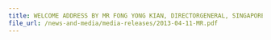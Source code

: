 ```yaml
---
title: WELCOME ADDRESS BY MR FONG YONG KIAN, DIRECTORGENERAL, SINGAPORE CUSTOMS, AT THE SINGAPORE CUSTOMS WORKPLAN SEMINAR HELD ON 11 APRIL 2013, 9.30AM, AT CONCORDE HOTEL SINGAPORE 
file_url: /news-and-media/media-releases/2013-04-11-MR.pdf
---
```

